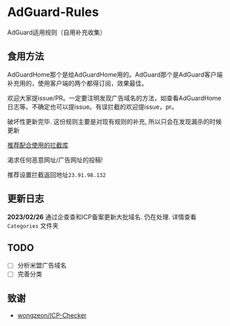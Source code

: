 # AdGuard-Rules

AdGuard适用规则（自用补充收集）

## 食用方法

AdGuardHome那个是给AdGuardHome用的。AdGuard那个是AdGuard客户端补充用的，使用客户端的两个都得订阅，效果最佳。

欢迎大家提issue/PR。一定要注明发现广告域名的方法，如查看AdGuardHome日志等。不确定也可以提issue。有误拦截的欢迎提issue，pr。

破坏性更新完毕. 这份规则主要是对现有规则的补充, 所以只会在发现漏杀的时候更新

[推荐配合使用的拦截库](https://github.com/cxw620/AdGuard-Rules/issues/9#issuecomment-1050508451)

渴求任何恶意网址/广告网址的投稿!

推荐设置拦截返回地址`23.91.98.132`

## 更新日志

**2023/02/26** 通过企查查和ICP备案更新大批域名. 仍在处理. 详情查看 `Categories` 文件夹

## TODO

- [ ] 分析米盟广告域名
- [ ] 完善分类

## 致谢

- [wongzeon/ICP-Checker](https://github.com/wongzeon/ICP-Checker)
